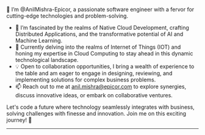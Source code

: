 

👋 I’m @AnilMishra-Epicor, a passionate software engineer with a fervor for cutting-edge technologies and problem-solving.

- 👀 I’m fascinated by the realms of Native Cloud Development, crafting Distributed Applications, and the transformative potential of AI and Machine Learning.
- 🌱 Currently delving into the realms of Internet of Things (IOT) and honing my expertise in Cloud Computing to stay ahead in this dynamic technological landscape.
- 💡 Open to collaboration opportunities, I bring a wealth of experience to the table and am eager to engage in designing, reviewing, and implementing solutions for complex business problems.
- 📫 Reach out to me at anil.mishra@epicor.com to explore synergies, discuss innovative ideas, or embark on collaborative ventures.

Let's code a future where technology seamlessly integrates with business, solving challenges with finesse and innovation. Join me on this exciting journey! 🚀

---

<!---
AnilMishra-Epicor/AnilMishra-Epicor is a ✨ special ✨ repository because its `README.md` (this file) appears on your GitHub profile.
You can click the Preview link to take a look at your changes.
--->

